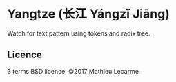 Yangtze (长江 Yángzǐ Jiāng)
===========================

Watch for text pattern using tokens and radix tree.

Licence
-------

3 terms BSD licence, ©2017 Mathieu Lecarme
